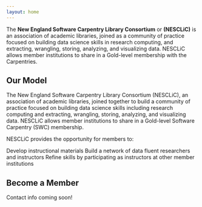 ```yaml
---
layout: home
---
```


The **New England Software Carpentry Library Consortium** or **(NESCLiC)** is an association of academic libraries, joined as a community of practice focused on building data science skills in research computing, and extracting, wrangling, storing, analyzing, and visualizing data. NESCLiC allows member institutions to share in a Gold-level membership with the Carpentries. 


## Our Model
The New England Software Carpentry Library Consortium (NESCLiC), an association of academic libraries, joined together to build a community of practice focused on building data science skills including research computing and extracting, wrangling, storing, analyzing, and visualizing data. NESCLiC allows member institutions to share in a Gold-level Software Carpentry (SWC) membership. 

NESCLiC provides the opportunity for members to:

Develop instructional materials
Build a network of data fluent researchers and instructors 
Refine skills by participating as instructors at other member institutions



## Become a Member
Contact info coming soon!

